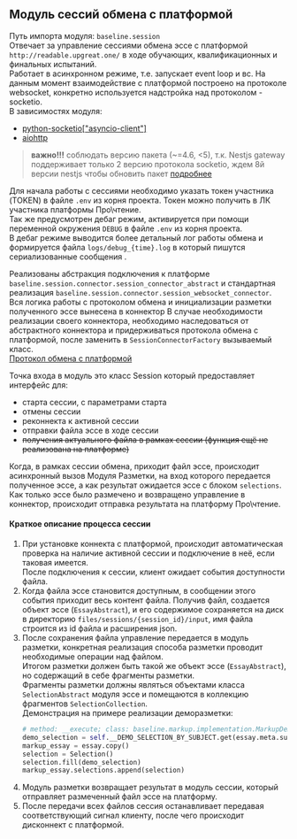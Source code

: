 ## Модуль сессий обмена с платформой
Путь импорта модуля: `baseline.session`  
Отвечает за управление сессиями обмена эссе с платформой `http://readable.upgreat.one/` в ходе обучающих, квалификационных и финальных испытаний.  
Работает в асинхронном режиме, т.е. запускает event loop и вс.
На данным момент взаимодействие с платформой построено на протоколе websocket, конкретно используется надстройка над протоколом - socketio.  
В зависимостях модуля:
- [python-socketio["asyncio-client"]](https://python-socketio.readthedocs.io/en/latest/api.html#socketio.AsyncClient)
- [aiohttp](https://docs.aiohttp.org/en/stable/)
> **важно!!!** соблюдать версию пакета (~=4.6, <5), т.к. Nestjs gateway поддерживает только 2 версию протокола socketio, ждем 8й версии nestjs чтобы обновить пакет
> [подробнее](https://github.com/nestjs/nest/issues/5676)

Для начала работы с сессиями необходимо указать токен участника (TOKEN) в файле `.env` из корня проекта. Токен можно получить в ЛК участника платформы Про\\чтение.  
Так же предусмотрен дебаг режим, активируется при помощи переменной окружения `DEBUG` в файле `.env` из корня проекта.  
В дебаг режиме выводится более детальный лог работы обмена и формируется файла `logs/debug_{time}.log` в который пишутся сериализованные сообщения .

Реализованы абстракция подключения к платформе `baseline.session.connector.session_connector_abstract` и стандартная реализация `baseline.session.connector.session_websocket_connector`.  
Вся логика работы с протоколом обмена и инициализации разметки полученного эссе вынесена в коннектор
В случае необходимости реализации своего коннектора, необходимо наследоваться от абстрактного коннектора и придерживаться протокола обмена с платформой, после заменить в `SessionConnectorFactory` вызываемый класс.  
[Протокол обмена с платформой](session-protocol.md)

Точка входа в модуль это класс Session который предоставляет интерфейс для:
- старта сессии, с параметрами старта
- отмены сессии
- реконнекта к активной сессии
- отправки файла эссе в ходе сессии
- ~~получения актуального файла в рамках сессии (функция ещё не реализована на платформе)~~

Когда, в рамках сессии обмена, приходит файл эссе, происходит асинхронный вызов Модуля Разметки, на вход которого передается полученное эссе, а как результат ожидается эссе с блоком `selections`.  
Как только эссе было размечено и возвращено управление в коннектор, происходит отправка результата на платформу Про\\чтение.

#### Краткое описание процесса сессии
1) При установке коннекта с платформой, происходит автоматическая проверка на наличие активной сессии и подключение в неё, если таковая имеется.  
    После подключения к сессии, клиент ожидает события доступности файла.  
2) Когда файла эссе становится доступным, в сообщении этого события приходит весь контент файла. 
    Получив файл, создается объект эссе (`EssayAbstract`), и его содержимое сохраняется на диск в директорию `files/sessions/{session_id}/input`, имя файла строится из id файла и расширения json.  
3) После сохранения файла управление передается в модуль разметки, конкретная реализация способа разметки проводит необходимые операции над файлом.  
    Итогом разметки должен быть такой же объект эссе (`EssayAbstract`), но содержащий в себе фрагменты разметки.  
    Фрагменты разметки должны являться объектами класса `SelectionAbstract` модуля эссе и помещаются в коллекцию фрагментов `SelectionCollection`.  
    Демонстрация на примере реализации деморазметки:
    ```python
    # method: __execute; class: baseline.markup.implementation.MarkupDemo
    demo_selection = self.__DEMO_SELECTION_BY_SUBJECT.get(essay.meta.subject)
    markup_essay = essay.copy()
    selection = Selection()
    selection.fill(demo_selection)
    markup_essay.selections.append(selection)
    ```
4) Модуль разметки возвращает результат в модуль сессии, который отправляет размеченный файл эссе на платформу.
5) После передачи всех файлов сессия останавливает передавая соответствующий сигнал клиенту, после чего происходит дисконнект с платформой.